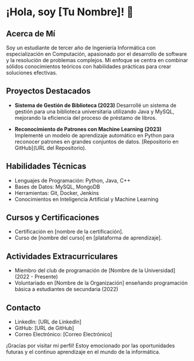 # ¡Hola, soy [Tu Nombre]! 👋

## Acerca de Mí
Soy un estudiante de tercer año de Ingeniería Informática con especialización en Computación, apasionado por el desarrollo de software y la resolución de problemas complejos. Mi enfoque se centra en combinar sólidos conocimientos teóricos con habilidades prácticas para crear soluciones efectivas.

## Proyectos Destacados
- **Sistema de Gestión de Biblioteca (2023)**
  Desarrollé un sistema de gestión para una biblioteca universitaria utilizando Java y MySQL, mejorando la eficiencia del proceso de préstamo de libros.

- **Reconocimiento de Patrones con Machine Learning (2023)**
  Implementé un modelo de aprendizaje automático en Python para reconocer patrones en grandes conjuntos de datos. [Repositorio en GitHub](URL del Repositorio).

## Habilidades Técnicas
- Lenguajes de Programación: Python, Java, C++
- Bases de Datos: MySQL, MongoDB
- Herramientas: Git, Docker, Jenkins
- Conocimientos en Inteligencia Artificial y Machine Learning

## Cursos y Certificaciones
- Certificación en [nombre de la certificación].
- Curso de [nombre del curso] en [plataforma de aprendizaje].

## Actividades Extracurriculares
- Miembro del club de programación de [Nombre de la Universidad] (2022 - Presente)
- Voluntariado en [Nombre de la Organización] enseñando programación básica a estudiantes de secundaria (2022)

## Contacto
- LinkedIn: [URL de LinkedIn]
- GitHub: [URL de GitHub]
- Correo Electrónico: [Correo Electrónico]

¡Gracias por visitar mi perfil! Estoy emocionado por las oportunidades futuras y el continuo aprendizaje en el mundo de la informática.
